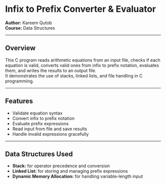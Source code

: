 # Infix to Prefix Converter & Evaluator

**Author:** Kareem Qutob  
**Course:** Data Structures  

---

## Overview

This C program reads arithmetic equations from an input file, checks if each equation is valid, converts valid ones from infix to prefix notation, evaluates them, and writes the results to an output file.  
It demonstrates the use of stacks, linked lists, and file handling in C programming.

---

## Features

- Validate equation syntax  
- Convert infix to prefix notation  
- Evaluate prefix expressions  
- Read input from file and save results  
- Handle invalid expressions gracefully  

---

## Data Structures Used

- **Stack:** for operator precedence and conversion  
- **Linked List:** for storing and managing prefix expressions  
- **Dynamic Memory Allocation:** for handling variable-length input 
